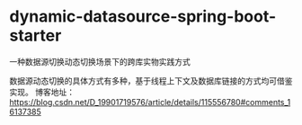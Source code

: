 # dynamic-datasource-spring-boot-starter

一种数据源切换动态切换场景下的跨库实物实践方式

数据源动态切换的具体方式有多种，基于线程上下文及数据库链接的方式均可借鉴实现。
博客地址：https://blog.csdn.net/D_19901719576/article/details/115556780#comments_16137385


